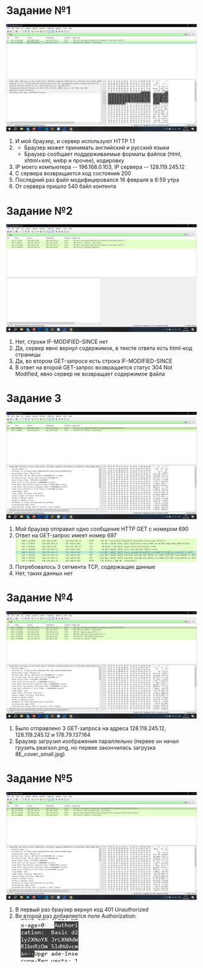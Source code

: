 # Задание №1
![alt text](task_1.png)
1. И мой браузер, и сервер используют HTTP 1.1
2. 
    - Браузер может принимать английский и русский языки
    - Браузер сообщает поддерживаемые форматы файлов (html, xhtml+xml, webp и прочее), кодировку
3. IP моего компьютера -- 196.168.0.103, IP сервера -- 128.119.245.12
4. С сервера возвращается код состояния 200
5. Последний раз файл модифицировался 16 февраля в 6:59 утра
6. От сервера пришло 540 байл контента 

# Задание №2
![alt text](task_2.png)
1. Нет, строки IF-MODIFIED-SINCE нет
2. Да, сервер явно вернул содержимое, в тексте ответа есть html-код страницы
3. Да, во втором GET-запросе есть строка IF-MODIFIED-SINCE
4. В ответ на второй GET-запрос возвращается статус 304 Not Modified, явно сервер не возвращает содержимое файла

# Задание 3
![alt text](task_3.png)
1. Мой браузер отправил одно сообщение HTTP GET с номером 690
2. Ответ на GET-запрос имеет номер 697
![alt text](task_3_subtask_3-4.png)
3. Потребовалось 3 сегмента TCP, содержащие данные
4. Нет, таких данных нет

# Задание №4
![alt text](task_4.png)
1. Было отправлено 3 GET-запроса на адреса 128.119.245.12, 128.119.245.12 и 178.79.137.164
2. Браузер загрузил изображения параллельно (первее он начал грузить pearson.png, но первее закончилась загрузка 8E_cover_small.jpg)

# Задание №5
![alt text](task_5.png)
1. В первый раз браузер вернул код 401 Unauthorized
2. Во второй раз добавляется поле Authorization: ![alt text](task_5_subtask_2.png) 
